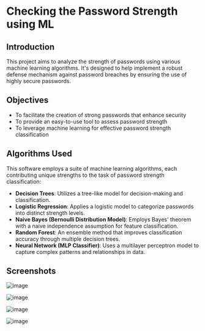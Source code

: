 # Checking the Password Strength using ML

## Introduction

This project aims to analyze the strength of passwords using various machine learning algorithms. It's designed to help implement a robust defense mechanism against password breaches by ensuring the use of highly secure passwords.

## Objectives

- To facilitate the creation of strong passwords that enhance security
- To provide an easy-to-use tool to assess password strength
- To leverage machine learning for effective password strength classification

## Algorithms Used

This software employs a suite of machine learning algorithms, each contributing unique strengths to the task of password strength classification:

- **Decision Trees**: Utilizes a tree-like model for decision-making and classification.
- **Logistic Regression**: Applies a logistic model to categorize passwords into distinct strength levels.
- **Naive Bayes (Bernoulli Distribution Model)**: Employs Bayes' theorem with a naive independence assumption for feature classification.
- **Random Forest**: An ensemble method that improves classification accuracy through multiple decision trees.
- **Neural Network (MLP Classifier)**: Uses a multilayer perceptron model to capture complex patterns and relationships in data.

## Screenshots

![image](https://user-images.githubusercontent.com/36665975/73135537-4f09af80-4069-11ea-9f7a-cfdfe2e5e024.png)

![image](https://user-images.githubusercontent.com/36665975/73135549-634dac80-4069-11ea-9f0e-36363c5af63b.png)

![image](https://user-images.githubusercontent.com/36665975/73135557-7c565d80-4069-11ea-81eb-56cee3f4b936.png)

![image](https://user-images.githubusercontent.com/36665975/73135565-9001c400-4069-11ea-9b7c-d5b4d647e7fa.png)
